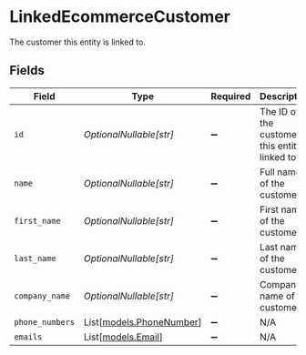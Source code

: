 # LinkedEcommerceCustomer

The customer this entity is linked to.


## Fields

| Field                                                | Type                                                 | Required                                             | Description                                          | Example                                              |
| ---------------------------------------------------- | ---------------------------------------------------- | ---------------------------------------------------- | ---------------------------------------------------- | ---------------------------------------------------- |
| `id`                                                 | *OptionalNullable[str]*                              | :heavy_minus_sign:                                   | The ID of the customer this entity is linked to.     | 12345                                                |
| `name`                                               | *OptionalNullable[str]*                              | :heavy_minus_sign:                                   | Full name of the customer                            | John Doe                                             |
| `first_name`                                         | *OptionalNullable[str]*                              | :heavy_minus_sign:                                   | First name of the customer                           | John                                                 |
| `last_name`                                          | *OptionalNullable[str]*                              | :heavy_minus_sign:                                   | Last name of the customer                            | Doe                                                  |
| `company_name`                                       | *OptionalNullable[str]*                              | :heavy_minus_sign:                                   | Company name of the customer                         | Acme Inc.                                            |
| `phone_numbers`                                      | List[[models.PhoneNumber](../models/phonenumber.md)] | :heavy_minus_sign:                                   | N/A                                                  |                                                      |
| `emails`                                             | List[[models.Email](../models/email.md)]             | :heavy_minus_sign:                                   | N/A                                                  |                                                      |